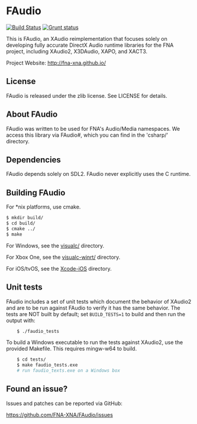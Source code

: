 # FAudio
[![Build Status](https://img.shields.io/travis/NeroBurner/FAudio/ci.svg?label=Travis)](https://travis-ci.org/FNA-XNA/FAudio/builds)
[![Grunt status](https://img.shields.io/appveyor/ci/NeroBurner/FAudio/ci.svg?label=Appveyor)](https://ci.appveyor.com/project/FNA-XNA/FAudio/history)

This is FAudio, an XAudio reimplementation that focuses solely on developing
fully accurate DirectX Audio runtime libraries for the FNA project, including
XAudio2, X3DAudio, XAPO, and XACT3.

Project Website: http://fna-xna.github.io/

## License
FAudio is released under the zlib license. See LICENSE for details.

## About FAudio
FAudio was written to be used for FNA's Audio/Media namespaces. We access this
library via FAudio#, which you can find in the 'csharp/' directory.

## Dependencies
FAudio depends solely on SDL2. FAudio never explicitly uses the C runtime.

## Building FAudio
For *nix platforms, use cmake.

```sh
$ mkdir build/
$ cd build/
$ cmake ../
$ make
```

For Windows, see the [visualc/](visualc) directory.

For Xbox One, see the [visualc-winrt/](visualc-winrt) directory.

For iOS/tvOS, see the [Xcode-iOS](Xcode-iOS) directory.

## Unit tests
FAudio includes a set of unit tests which document the behavior of XAudio2 and
are to be run against FAudio to verify it has the same behavior. The tests are
NOT built by default; set `BUILD_TESTS=1` to build and then run the output with:

```sh
    $ ./faudio_tests
```

To build a Windows executable to run the tests against XAudio2, use the
provided Makefile. This requires mingw-w64 to build.

```sh
    $ cd tests/
    $ make faudio_tests.exe
    # run faudio_texts.exe on a Windows box
```

## Found an issue?
Issues and patches can be reported via GitHub:

https://github.com/FNA-XNA/FAudio/issues
